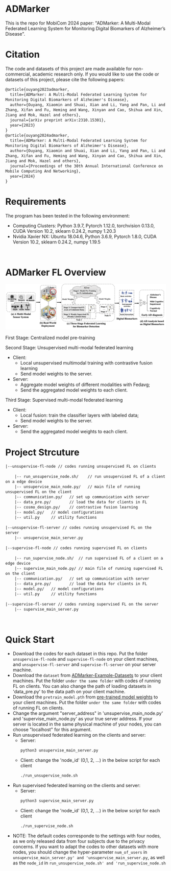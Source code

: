 # ADMarker
This is the repo for MobiCom 2024 paper: "ADMarker: A Multi-Modal Federated Learning System for Monitoring Digital Biomarkers of Alzheimer’s Disease".

# Citation
The code and datasets of this project are made available for non-commercial, academic research only. If you would like to use the code or datasets of this project, please cite the following papers:
```
@article{ouyang2023admarker,
  title={ADMarker: A Multi-Modal Federated Learning System for Monitoring Digital Biomarkers of Alzheimer's Disease},
  author={Ouyang, Xiaomin and Shuai, Xian and Li, Yang and Pan, Li and Zhang, Xifan and Fu, Heming and Wang, Xinyan and Cao, Shihua and Xin, Jiang and Mok, Hazel and others},
  journal={arXiv preprint arXiv:2310.15301},
  year={2023}
}
@article{ouyang2024admarker,
  title={ADMarker: A Multi-Modal Federated Learning System for Monitoring Digital Biomarkers of Alzheimer's Disease},
  author={Ouyang, Xiaomin and Shuai, Xian and Li, Yang and Pan, Li and Zhang, Xifan and Fu, Heming and Wang, Xinyan and Cao, Shihua and Xin, Jiang and Mok, Hazel and others},
  journal={Proceedings of the 30th Annual International Conference on Mobile Computing And Networking},
  year={2024}
}
```
# Requirements
The program has been tested in the following environment:
* Computing Clusters: Python 3.9.7, Pytorch 1.12.0, torchvision 0.13.0, CUDA Version 10.2, sklearn 0.24.2, numpy 1.20.3
* Nvidia Xavier NX: Ubuntu 18.04.6, Python 3.6.9, Pytorch 1.8.0, CUDA Version 10.2, sklearn 0.24.2, numpy 1.19.5
<br>

# ADMarker FL Overview
<p align="center" >
	<img src="https://github.com/xmouyang/ADMarker/blob/main/figure/system-overview.png" width="800">
</p>

First Stage: Centralized model pre-training

Second Stage: Unsupervised multi-modal federated learning
* Client: 
	* Local unsupervised multimodal training with contrastive fusion learning
	* Send model weights to the server.
* Server: 
	* Aggregate model weights of different modalities with Fedavg;
	* Send the aggregated model weights to each client.
	
Third Stage: Supervised multi-modal federated learning
* Client: 
	* Local fusion: train the classifier layers with labeled data;
	* Send model weights to the server.
* Server: 
	* Send the aggregated model weights to each client.


# Project Strcuture
```
|--unsupervise-fl-node // codes running unsupervised FL on clients

    |-- run_unsupervise_node.sh/	// run unsupervised FL of a client on a edge device
    |-- unsupervise_main_node.py/	// main file of running unsupervised FL on the client
    |-- communication.py/	// set up communication with server
    |-- data_pre.py/		// load the data for clients in FL
    |-- cosmo_design.py/	// contrastive fusion learning
    |-- model.py/ 	// model configurations
    |-- util.py		// utility functions

|--unsupervise-fl-server // codes running unsupervised FL on the server
    |-- unsupervise_main_server.py

|--supervise-fl-node // codes running supervised FL on clients

    |-- run_supervise_node.sh/	// run supervised FL of a client on a edge device
    |-- supervise_main_node.py/	// main file of running supervised FL on the client
    |-- communication.py/	// set up communication with server
    |-- data_pre.py/		// load the data for clients in FL
    |-- model.py/ 	// model configurations
    |-- util.py		// utility functions

|--supervise-fl-server // codes running supervised FL on the server
    |-- supervise_main_server.py

```
<br>

# Quick Start 
* Download the codes for each dataset in this repo. Put the folder `unsupervise-fl-node` and `supervise-fl-node` on your client machines, and `unsupervise-fl-server` and `supervise-fl-server` on your server machine.
* Download the `dataset` from [ADMarker-Example-Datasets](https://github.com/xmouyang/ADMarker/blob/main/dataset.md) to your client machines. Put the folder `under the same folder` with codes of running FL on clients. You can also change the path of loading datasets in 'data_pre.py' to the data path on your client machine.
* Download the `pretrain_model.pth` from [pre-trained model weights](https://github.com/xmouyang/ADMarker/blob/main/dataset.md) to your client machines. Put the folder `under the same folder` with codes of running FL on clients. 
* Change the argument "server_address" in 'unsupervise_main_node.py' and 'supervise_main_node.py' as your true server address. If your server is located in the same physical machine of your nodes, you can choose "localhost" for this argument.
* Run unsupervised federated learning on the clients and server:
	* Server:
		```bash
	    python3 unsupervise_main_server.py
	    ```
	* Client: change the 'node_id' (0,1, 2, ...) in the below script for each client
	    ```bash
	    ./run_unsupervise_node.sh
	    ```
* Run supervised federated learning on the clients and server:
	* Server:
		```bash
	    python3 supervise_main_server.py
	    ```
	* Client: change the 'node_id' (0,1, 2, ...)  in the below script for each client
	    ```bash
	    ./run_supervise_node.sh
	    ```
* NOTE: The default codes corresponde to the settings with four nodes, as we only released data from four subjects due to the privacy concerns. If you want to adapt the codes to other datasets with more nodes, you should change the hyper-parameter `num_of_users` in `unsupervise_main_server.py' and 'unsupervise_main_server.py`, as well as the `node_id` in `run_unsupervise_node.sh' and 'run_supervise_node.sh `




